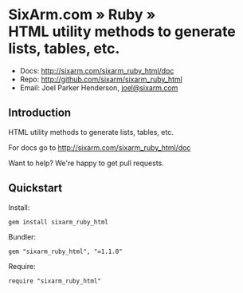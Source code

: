 # SixArm.com » Ruby » <br> HTML utility methods to generate lists, tables, etc.
                   
* Docs: <http://sixarm.com/sixarm_ruby_html/doc>
* Repo: <http://github.com/sixarm/sixarm_ruby_html>
* Email: Joel Parker Henderson, <joel@sixarm.com>


## Introduction

HTML utility methods to generate lists, tables, etc.

For docs go to <http://sixarm.com/sixarm_ruby_html/doc>

Want to help? We're happy to get pull requests.


## Quickstart

Install:

    gem install sixarm_ruby_html

Bundler:

    gem "sixarm_ruby_html", "=1.1.0"

Require:

    require "sixarm_ruby_html"

